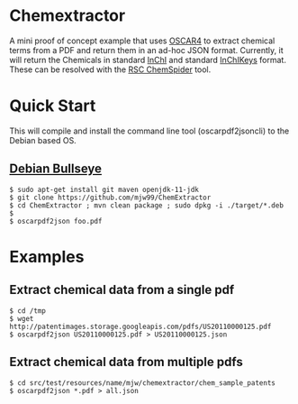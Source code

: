 # Chemextractor

A mini proof of concept example that uses [OSCAR4](https://github.com/BlueObelisk/oscar4/) to extract chemical terms from a PDF and return them in an ad-hoc JSON format. Currently, it will return the Chemicals in standard [InChI](http://en.wikipedia.org/wiki/International_Chemical_Identifier) and standard [InChIKeys](http://en.wikipedia.org/wiki/International_Chemical_Identifier#InChIKey) format. These can be resolved with the [RSC ChemSpider](http://www.chemspider.com/) tool.

# Quick Start

This will compile and install the command line tool (oscarpdf2jsoncli) to the Debian based OS.

## [Debian Bullseye](https://www.debian.org/releases/bullseye/)

    $ sudo apt-get install git maven openjdk-11-jdk
    $ git clone https://github.com/mjw99/ChemExtractor
    $ cd ChemExtractor ; mvn clean package ; sudo dpkg -i ./target/*.deb
    $
    $ oscarpdf2json foo.pdf

# Examples

## Extract chemical data from a single pdf

    $ cd /tmp
    $ wget http://patentimages.storage.googleapis.com/pdfs/US20110000125.pdf
    $ oscarpdf2json US20110000125.pdf > US20110000125.json

## Extract chemical data from multiple pdfs
   
    $ cd src/test/resources/name/mjw/chemextractor/chem_sample_patents
    $ oscarpdf2json *.pdf > all.json

